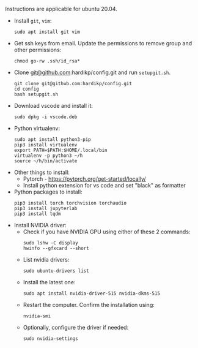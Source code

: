 Instructions are applicable for ubuntu 20.04.

* Install `git`, `vim`:
    ```shell
    sudo apt install git vim
    ```
* Get ssh keys from email. Update the permissions to remove group and other permissions:
    ```shell
    chmod go-rw .ssh/id_rsa*
    ```
* Clone git@github.com:hardikp/config.git and run `setupgit.sh`.
    ```shell
    git clone git@github.com:hardikp/config.git
    cd config
    bash setupgit.sh
    ```
* Download vscode and install it:
    ```shell
    sudo dpkg -i vscode.deb
    ```
* Python virtualenv:
    ```shell
    sudo apt install python3-pip
    pip3 install virtualenv
    export PATH=$PATH:$HOME/.local/bin
    virtualenv -p python3 ~/h
    source ~/h/bin/activate
    ```
* Other things to install:
    * Pytorch - https://pytorch.org/get-started/locally/
    * Install python extension for vs code and set "black" as formatter
* Python packages to install:
    ```shell
    pip3 install torch torchvision torchaudio
    pip3 install jupyterlab
    pip3 install tqdm
    ```
* Install NVIDIA driver:
    * Check if you have NVIDIA GPU using either of these 2 commands:
        ```shell
        sudo lshw -C display
        hwinfo --gfxcard --short
        ```
    * List nvidia drivers:
        ```shell
        sudo ubuntu-drivers list
        ```
    * Install the latest one:
        ```shell
        sudo apt install nvidia-driver-515 nvidia-dkms-515
        ```
    * Restart the computer. Confirm the installation using:
        ```shell
        nvidia-smi
        ```
    * Optionally, configure the driver if needed:
        ```shell
        sudo nvidia-settings
        ```